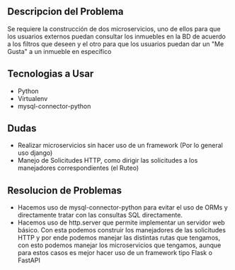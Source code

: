 ## Descripcion del Problema

Se requiere la construcción de dos microservicios, uno de ellos para que los usuarios externos puedan consultar los inmuebles en la BD de acuerdo a los filtros que deseen y el otro para que los usuarios puedan dar un "Me Gusta" a un inmueble en específico

## Tecnologias a Usar
- Python
- Virtualenv
- mysql-connector-python

## Dudas
- Realizar microservicios sin hacer uso de un framework (Por lo general uso django)
- Manejo de Solicitudes HTTP, como dirigir las solicitudes a los manejadores correspondientes (el Ruteo)

## Resolucion de Problemas
- Hacemos uso de mysql-connector-python para evitar el uso de ORMs y directamente tratar con las consultas SQL directamente.
- Hacemos uso de http.server que permite implementar un servidor web básico. Con esta podemos construir los manejadores de las solicitudes HTTP y por ende podemos manejar las distintas rutas que tengamos, con esto podemos manejar los microservicios que tengamos, aunque para estos casos es mejor hacer uso de un framework tipo Flask o FastAPI